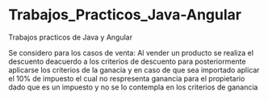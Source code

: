 # Trabajos_Practicos_Java-Angular
Trabajos practicos de Java y Angular

Se considero para los casos de venta:
Al vender un producto se realiza el descuento deacuerdo a los criterios de descuento para posteriormente aplicarse los criterios de la ganacia y en caso de que sea importado aplicar el 10% de impuesto el cual no respresenta ganancia para el propietario dado que es un impuesto y no se lo contempla en los criterios de ganancia
